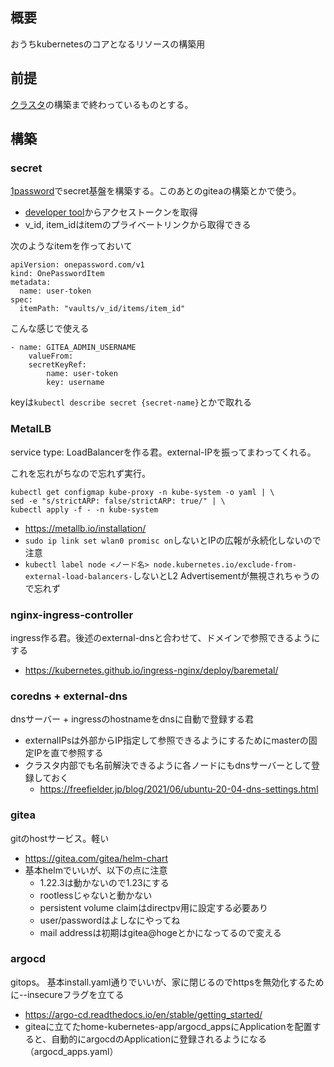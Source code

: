 ## 概要
おうちkubernetesのコアとなるリソースの構築用

## 前提
[クラスタ](https://kubernetes.io/ja/docs/setup/production-environment/tools/kubeadm/install-kubeadm/)の構築まで終わっているものとする。

## 構築
### secret
[1password](https://developer.1password.com/docs/k8s/k8s-operator/)でsecret基盤を構築する。このあとのgiteaの構築とかで使う。

* [developer tool](https://my.1password.com/developer-tools/active)からアクセストークンを取得
* v_id, item_idはitemのプライベートリンクから取得できる

次のようなitemを作っておいて

```
apiVersion: onepassword.com/v1
kind: OnePasswordItem
metadata:
  name: user-token
spec:
  itemPath: "vaults/v_id/items/item_id" 
```

こんな感じで使える
```
- name: GITEA_ADMIN_USERNAME
    valueFrom:
    secretKeyRef:
        name: user-token
        key: username
```

keyは`kubectl describe secret {secret-name}`とかで取れる


### MetalLB
service type: LoadBalancerを作る君。external-IPを振ってまわってくれる。

これを忘れがちなので忘れず実行。
```
kubectl get configmap kube-proxy -n kube-system -o yaml | \
sed -e "s/strictARP: false/strictARP: true/" | \
kubectl apply -f - -n kube-system
```

* https://metallb.io/installation/
* `sudo ip link set wlan0 promisc on`しないとIPの広報が永続化しないので注意
* `kubectl label node <ノード名> node.kubernetes.io/exclude-from-external-load-balancers-`しないとL2 Advertisementが無視されちゃうので忘れず

### nginx-ingress-controller
ingress作る君。後述のexternal-dnsと合わせて、ドメインで参照できるようにする

* https://kubernetes.github.io/ingress-nginx/deploy/baremetal/

### coredns + external-dns
dnsサーバー + ingressのhostnameをdnsに自動で登録する君

* externalIPsは外部からIP指定して参照できるようにするためにmasterの固定IPを直で参照する
* クラスタ内部でも名前解決できるように各ノードにもdnsサーバーとして登録しておく
    * https://freefielder.jp/blog/2021/06/ubuntu-20-04-dns-settings.html


### gitea
gitのhostサービス。軽い

* https://gitea.com/gitea/helm-chart
* 基本helmでいいが、以下の点に注意
    * 1.22.3は動かないので1.23にする
    * rootlessじゃないと動かない
    * persistent volume claimはdirectpv用に設定する必要あり
    * user/passwordはよしなにやってね
    * mail addressは初期はgitea@hogeとかになってるので変える
 
### argocd
gitops。
基本install.yaml通りでいいが、家に閉じるのでhttpsを無効化するために--insecureフラグを立てる

* https://argo-cd.readthedocs.io/en/stable/getting_started/
* giteaに立てたhome-kubernetes-app/argocd_appsにApplicationを配置すると、自動的にargocdのApplicationに登録されるようになる（argocd_apps.yaml）
